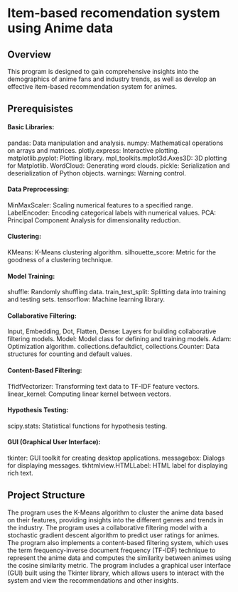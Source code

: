 # Item-based recomendation system using Anime data 

## Overview
This program is designed to gain comprehensive insights into the demographics of anime fans and industry trends, as well as develop an effective item-based recommendation system for animes.

## Prerequisistes
#### Basic Libraries:

pandas: Data manipulation and analysis.
numpy: Mathematical operations on arrays and matrices.
plotly.express: Interactive plotting.
matplotlib.pyplot: Plotting library.
mpl_toolkits.mplot3d.Axes3D: 3D plotting for Matplotlib.
WordCloud: Generating word clouds.
pickle: Serialization and deserialization of Python objects.
warnings: Warning control.

#### Data Preprocessing:
MinMaxScaler: Scaling numerical features to a specified range.
LabelEncoder: Encoding categorical labels with numerical values.
PCA: Principal Component Analysis for dimensionality reduction.

#### Clustering:
KMeans: K-Means clustering algorithm.
silhouette_score: Metric for the goodness of a clustering technique.

#### Model Training:
shuffle: Randomly shuffling data.
train_test_split: Splitting data into training and testing sets.
tensorflow: Machine learning library.

#### Collaborative Filtering:
Input, Embedding, Dot, Flatten, Dense: Layers for building collaborative filtering models.
Model: Model class for defining and training models.
Adam: Optimization algorithm.
collections.defaultdict, collections.Counter: Data structures for counting and default values.

#### Content-Based Filtering:
TfidfVectorizer: Transforming text data to TF-IDF feature vectors.
linear_kernel: Computing linear kernel between vectors.

#### Hypothesis Testing:
scipy.stats: Statistical functions for hypothesis testing.

#### GUI (Graphical User Interface):
tkinter: GUI toolkit for creating desktop applications.
messagebox: Dialogs for displaying messages.
tkhtmlview.HTMLLabel: HTML label for displaying rich text.

## Project Structure
The program uses the K-Means algorithm to cluster the anime data based on their features, providing insights into the different genres and trends in the industry. The program uses a collaborative filtering model with a stochastic gradient descent algorithm to predict user ratings for animes. The program also implements a content-based filtering system, which uses the term frequency-inverse document frequency (TF-IDF) technique to represent the anime data and computes the similarity between animes using the cosine similarity metric. The program includes a graphical user interface (GUI) built using the Tkinter library, which allows users to interact with the system and view the recommendations and other insights.
